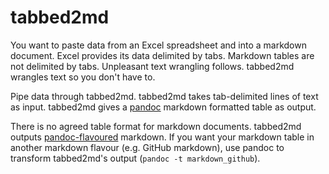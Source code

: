 # tabbed2md

You want to paste data from an Excel spreadsheet and into a markdown document.
    Excel provides its data delimited by tabs.
    Markdown tables are not delimited by tabs.
    Unpleasant text wrangling follows.
    tabbed2md wrangles text so you don't have to.

Pipe data through tabbed2md.
    tabbed2md takes tab-delimited lines of text as input.
    tabbed2md gives a [pandoc][pandoc] markdown formatted table as output.

There is no agreed table format for markdown documents.
    tabbed2md outputs [pandoc-flavoured][pandoc-table] markdown.
    If you want your markdown table in another markdown flavour (e.g. GitHub markdown), use pandoc to transform tabbed2md's output (`pandoc -t markdown_github`).


 [pandoc]: http://johnmacfarlane.net/pandoc/index.html
 [pandoc-table]: http://pandoc.org/README.html#tables
